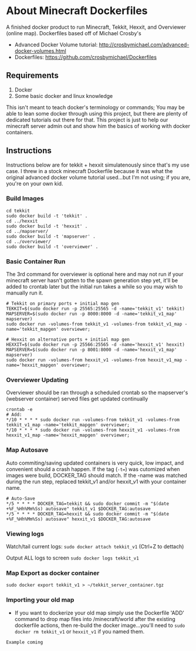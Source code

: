 # About Minecraft Dockerfiles
A finished docker product to run Minecraft, Tekkit, Hexxit, and Overviewer (online map).  Dockerfiles based off of Michael Crosby's
* Advanced Docker Volume tutorial: http://crosbymichael.com/advanced-docker-volumes.html
* Dockerfiles: https://github.com/crosbymichael/Dockerfiles

## Requirements
1. Docker
2. Some basic docker and linux knowledge

This isn't meant to teach docker's terminology or commands; You may be able to lean some docker through using this project, but there are plenty of dedicated tutorials out there for that.  This project is just to help our minecraft server admin out and show him the basics of working with docker containers.

## Instructions
Instructions below are for tekkit + hexxit simulatenously since that's my use case.  I threw in a stock minecraft Dockerfile because it was what the original advanced docker volume tutorial used...but I'm not using; if you are, you're on your own kid.
  
### Build Images
```
cd tekkit
sudo docker build -t 'tekkit' .
cd ../hexxit
sudo docker build -t 'hexxit' .
cd ../mapserver/
sudo docker build -t 'mapserver' .
cd ../overviewer/
sudo docker build -t 'overviewer' .
```

### Basic Container Run
The 3rd command for overviewer is optional here and may not run if your minecraft server hasn't gotten to the spawn generation step yet, it'll be added to crontab later but the initial run takes a while so you may wish to manually run it.
```
# Tekkit on primary ports + initial map gen
TEKKIT=$(sudo docker run -p 25565:25565 -d -name='tekkit_v1' tekkit)
MAPSERVER=$(sudo docker run -p 8000:8000 -d -name='tekkit_v1_map' mapserver)
sudo docker run -volumes-from tekkit_v1 -volumes-from tekkit_v1_map -name='tekkit_mapgen' overviewer;

# Hexxit on alternative ports + initial map gen
HEXXIT=$(sudo docker run -p 25566:25565 -d -name='hexxit_v1' hexxit)
MAPSERVER=$(sudo docker run -p 8001:8000 -d -name='hexxit_v1_map' mapserver)
sudo docker run -volumes-from hexxit_v1 -volumes-from hexxit_v1_map -name='hexxit_mapgen' overviewer;
```

### Overviewer Updating
Overviewer should be ran through a scheduled crontab so the mapserver's (webserver container) served files get updated continually
```
crontab -e
# Add:
*/10 * * * * sudo docker run -volumes-from tekkit_v1 -volumes-from tekkit_v1_map -name='tekkit_mapgen' overviewer;
*/10 * * * * sudo docker run -volumes-from hexxit_v1 -volumes-from hexxit_v1_map -name='hexxit_mapgen' overviewer;
```

### Map Autosave
Auto commiting/saving updated containers is very quick, low impact, and convenient should a crash happen.  If the tag (`-t=`) was cutomized when images were build, DOCKER_TAG should match.  If the -name was matched during the run step, replaced tekkit_v1 and/or hexxit_v1 with your container name.
```
# Auto-Save
*/5 * * * * DOCKER_TAG=tekkit && sudo docker commit -m "$(date +%F_%Hh%Mm%Ss) autosave" tekkit_v1 $DOCKER_TAG:autosave
*/5 * * * * DOCKER_TAG=hexxit && sudo docker commit -m "$(date +%F_%Hh%Mm%Ss) autosave" hexxit_v1 $DOCKER_TAG:autosave
```

### Viewing logs
Watch/tail current logs: `sudo docker attach tekkit_v1` (Ctrl+Z to dettach)

Output ALL logs to screen `sudo docker logs tekkit_v1`

### Map Export as docker container
```
sudo docker export tekkit_v1 > ~/tekkit_server_container.tgz
```

### Importing your old map
* If you want to dockerize your old map simply use the Dockerfile 'ADD' command to drop map files into /minecraft/world after the existing dockerfile actions, then re-build the docker image...you'll need to `sudo docker rm tekkit_v1` or `hexxit_v1` if you named them.
```
Example coming
```
